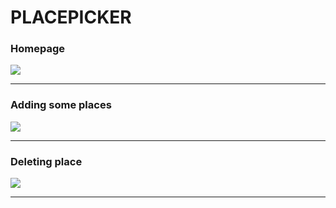 # PLACEPICKER

<h3>Homepage</h3>
<img src="https://github.com/samarpansarkar/section-11-sideHook---useEffect/blob/master/Capture1.JPG"/>
<hr/>
<h3>Adding some places</h3>
<img src="https://github.com/samarpansarkar/section-11-sideHook---useEffect/blob/master/Capture2.JPG"/>
<hr/>
<h3>Deleting place</h3>
<img src="https://github.com/samarpansarkar/section-11-sideHook---useEffect/blob/master/Capture3.JPG"/>
<hr/>
